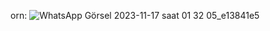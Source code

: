 orn:
![WhatsApp Görsel 2023-11-17 saat 01 32 05_e13841e5](https://github.com/AstroBesat-SoftW/Python/assets/128177174/632002b6-49c9-4d10-9ce0-6ffa150ba2a8)
